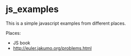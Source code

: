 # js_examples

This is a simple javascript examples from different places.

Places:
 - JS book
 - http://euler.jakumo.org/problems.html
